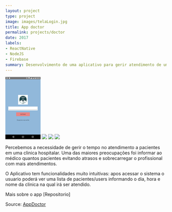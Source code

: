 ```yaml
---
layout: project
type: project
image: images/telaLogin.jpg
title: App doctor
permalink: projects/doctor
date: 2017
labels:
- ReactNative
- NodeJS
- Firebase
summary: Desenvolvimento de uma aplicativo para gerir atendimento de uma clinica. O médico poderá prever a quantidade de pacientes a atender no determinado dia e hora em uma clinica. 
---
```


<div class="ui small rounded images">
  <img class="ui image" src="../images/telaLogin.png">
  <img class="ui image" src="../images/telaHome.jpg">
  <img class="ui image" src="../images/telaAdmin.jpg">
  <img class="ui image" src="../images/telaUser.png">
</div>

Percebemos a necessidade de gerir o tempo no atendimento a pacientes em uma clinica hospitalar. Uma das maiores preocupações foi informar ao médico quantos pacientes evitando atrasos e sobrecarregar o profissional com mais atendimentos.

O Aplicativo tem funcionalidades muito intuitivas: apos acessar o sistema o usuario poderá ver uma lista de pacientes/users informando o dia, hora e nome da clinica na qual irá ser atendido.

Mais sobre o app [Repositorio]

Source: <a href="https://github.com/alexjosesilva/AppDoctor">
	<i class="large github icon"></i> AppDoctor
</a>

